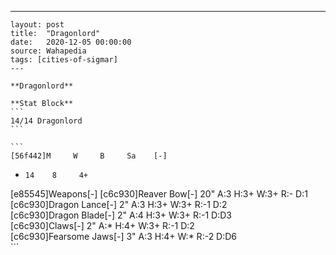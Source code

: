 ---
    layout: post
    title:  "Dragonlord"
    date:   2020-12-05 00:00:00
    source: Wahapedia
    tags: [cities-of-sigmar]
    ---
    
    **Dragonlord**
    
    **Stat Block**
    ```
    14/14 Dragonlord
    ```
    
    ```
    [56f442]M     W     B     Sa    [-]
*     14    8     4+    
[e85545]Weapons[-]
[c6c930]Reaver Bow[-]
20"    A:3    H:3+   W:3+   R:-    D:1   
[c6c930]Dragon Lance[-]
2"     A:3    H:3+   W:3+   R:-1   D:2   
[c6c930]Dragon Blade[-]
2"     A:4    H:3+   W:3+   R:-1   D:D3  
[c6c930]Claws[-]
2"     A:*    H:4+   W:3+   R:-1   D:2   
[c6c930]Fearsome Jaws[-]
3"     A:3    H:4+   W:*    R:-2   D:D6  
    ```
    
    
    